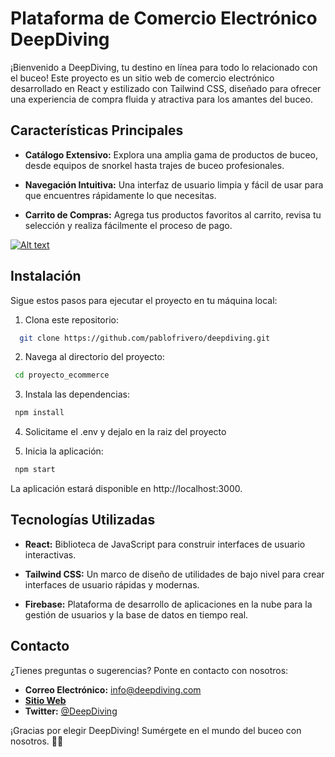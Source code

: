 # Plataforma de Comercio Electrónico DeepDiving

¡Bienvenido a DeepDiving, tu destino en línea para todo lo relacionado con el buceo! Este proyecto es un sitio web de comercio electrónico desarrollado en React y estilizado con Tailwind CSS, diseñado para ofrecer una experiencia de compra fluida y atractiva para los amantes del buceo.

## Características Principales

- **Catálogo Extensivo:** Explora una amplia gama de productos de buceo, desde equipos de snorkel hasta trajes de buceo profesionales.

- **Navegación Intuitiva:** Una interfaz de usuario limpia y fácil de usar para que encuentres rápidamente lo que necesitas.

- **Carrito de Compras:** Agrega tus productos favoritos al carrito, revisa tu selección y realiza fácilmente el proceso de pago.

[![Alt text](https://img.youtube.com/vi/pWHHflOj4IQ/0.jpg)](https://www.youtube.com/watch?v=pWHHflOj4IQ)

## Instalación

Sigue estos pasos para ejecutar el proyecto en tu máquina local:

1. Clona este repositorio:
```bash
  git clone https://github.com/pablofrivero/deepdiving.git
```
2. Navega al directorio del proyecto:
```bash
 cd proyecto_ecommerce
```
3. Instala las dependencias:
```bash
 npm install
```
4. Solicitame el .env y dejalo en la raiz del proyecto

5. Inicia la aplicación:
```bash
 npm start
```
La aplicación estará disponible en http://localhost:3000.


## Tecnologías Utilizadas

*  **React:** Biblioteca de JavaScript para construir interfaces de usuario interactivas.

*  **Tailwind CSS:** Un marco de diseño de utilidades de bajo nivel para crear interfaces de usuario rápidas y modernas.

*  **Firebase:** Plataforma de desarrollo de aplicaciones en la nube para la gestión de usuarios y la base de datos en tiempo real.

## Contacto

¿Tienes preguntas o sugerencias? Ponte en contacto con nosotros:

* **Correo Electrónico:** info@deepdiving.com
* **[Sitio Web](https://www.deepdiving.com)**
* **Twitter:** [@DeepDiving](https://twitter.com/DeepDiving)

¡Gracias por elegir DeepDiving! Sumérgete en el mundo del buceo con nosotros. 🌊🤿
